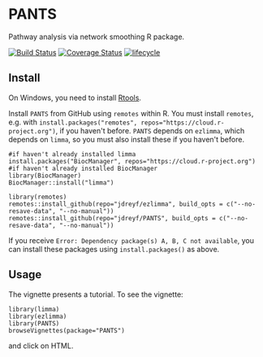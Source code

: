 # PANTS
Pathway analysis via network smoothing R package.

[![Build Status](https://travis-ci.org/jdreyf/PANTS.svg?branch=master)](https://travis-ci.org/jdreyf/PANTS)
[![Coverage Status](https://img.shields.io/codecov/c/github/jdreyf/PANTS/master.svg)](https://codecov.io/github/jdreyf/PANTS?branch=master)
[![lifecycle](https://img.shields.io/badge/lifecycle-experimental-orange.svg)](https://www.tidyverse.org/lifecycle/#experimental)

## Install
On Windows, you need to install [Rtools](https://cran.r-project.org/bin/windows/Rtools/).

Install `PANTS` from GitHub using `remotes` within R. You must install `remotes`, e.g. with `install.packages("remotes", repos="https://cloud.r-project.org")`, if you haven't before. `PANTS` depends on `ezlimma`, which depends on `limma`, so you must also install these if you haven't before.
```
#if haven't already installed limma
install.packages("BiocManager", repos="https://cloud.r-project.org") #if haven't already installed BiocManager
library(BiocManager)
BiocManager::install("limma")

library(remotes)
remotes::install_github(repo="jdreyf/ezlimma", build_opts = c("--no-resave-data", "--no-manual"))
remotes::install_github(repo="jdreyf/PANTS", build_opts = c("--no-resave-data", "--no-manual"))
```
If you receive `Error: Dependency package(s) A, B, C not available`, you can install these packages using `install.packages()` as above.

## Usage
The vignette presents a tutorial. To see the vignette:
```
library(limma)
library(ezlimma)
library(PANTS)
browseVignettes(package="PANTS")
```
and click on HTML.
